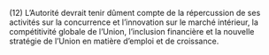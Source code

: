 (12) L’Autorité devrait tenir dûment compte de la répercussion de ses activités sur la concurrence et l’innovation sur le marché intérieur, la compétitivité globale de l’Union, l’inclusion financière et la nouvelle stratégie de l’Union en matière d’emploi et de croissance.